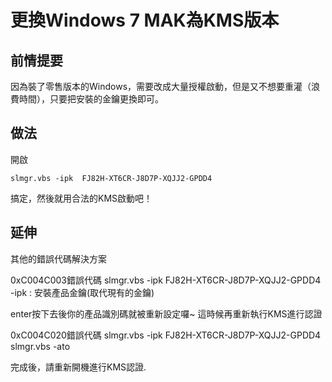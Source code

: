# 更換Windows 7 MAK為KMS版本

## 前情提要

因為裝了零售版本的Windows，需要改成大量授權啟動，但是又不想要重灌（浪費時間），只要把安裝的金鑰更換即可。

## 做法

開啟

    slmgr.vbs -ipk  FJ82H-XT6CR-J8D7P-XQJJ2-GPDD4

搞定，然後就用合法的KMS啟動吧！


## 延伸

其他的錯誤代碼解決方案

0xC004C003錯誤代碼
slmgr.vbs -ipk  FJ82H-XT6CR-J8D7P-XQJJ2-GPDD4
  -ipk : 安裝產品金鑰(取代現有的金鑰)

   enter按下去後你的產品識別碼就被重新設定囉~
   這時候再重新執行KMS進行認證

0xC004C020錯誤代碼
slmgr.vbs -ipk FJ82H-XT6CR-J8D7P-XQJJ2-GPDD4
slmgr.vbs -ato

完成後，請重新開機進行KMS認證.